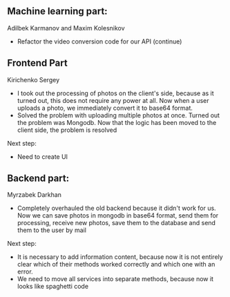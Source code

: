 ## Machine learning part:
Adilbek Karmanov and Maxim Kolesnikov
- Refactor the video conversion code for our API (continue)


## Frontend Part
Kirichenko Sergey
- I took out the processing of photos on the client's side, because as it turned out, this does not require any power at all. Now when a user uploads a photo, we immediately convert it to base64 format.
- Solved the problem with uploading multiple photos at once. Turned out the problem was Mongodb. Now that the logic has been moved to the client side, the problem is resolved

Next step:
- Need to create UI




## Backend part:
Myrzabek Darkhan
- Completely overhauled the old backend because it didn't work for us. Now we can save photos in mongodb in base64 format, send them for processing, receive new photos, save them to the database and send them to the user by mail

Next step:
- It is necessary to add information content, because now it is not entirely clear which of their methods worked correctly and which one with an error.
- We need to move all services into separate methods, because now it looks like spaghetti code
